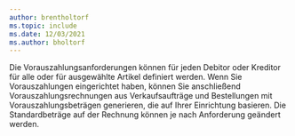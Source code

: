 ```yaml
---
author: brentholtorf
ms.topic: include
ms.date: 12/03/2021
ms.author: bholtorf
---
```

Die Vorauszahlungsanforderungen können für jeden Debitor oder Kreditor für alle oder für ausgewählte Artikel definiert werden. Wenn Sie Vorauszahlungen eingerichtet haben, können Sie anschließend Vorauszahlungsrechnungen aus Verkaufsaufträge und Bestellungen mit Vorauszahlungsbeträgen generieren, die auf Ihrer Einrichtung basieren. Die Standardbeträge auf der Rechnung können je nach Anforderung geändert werden.  
